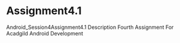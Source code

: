 # Assignment4.1
Android_Session4Assignment4.1 Description
Fourth Assignment For Acadgild Android Development


